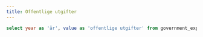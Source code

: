 ```yaml
---
title: Offentlige utgifter
---
```


```sql government_expenses
select year as 'år', value as 'offentlige utgifter' from government_expenses
```

<LineChart
    data={government_expenses}
    x=år
    y='offentlige utgifter'
    chartAreaHeight={500}
/>

